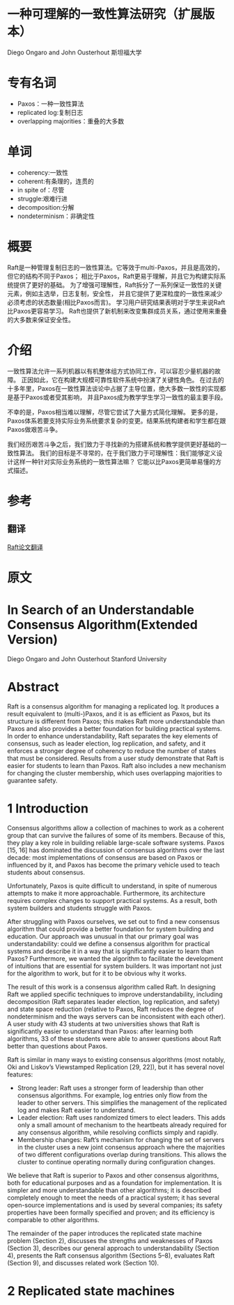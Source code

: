 # 一种可理解的一致性算法研究（扩展版本）
Diego Ongaro and John Ousterhout
斯坦福大学

# 专有名词
* Paxos：一种一致性算法
* replicated log:复制日志
* overlapping majorities：重叠的大多数
# 单词
* coherency:一致性
* coherent:有条理的，连贯的
* in spite of：尽管
* struggle:艰难行进
* decomposition:分解
* nondeterminism：非确定性
# 概要
Raft是一种管理复制日志的一致性算法。它等效于multi-Paxos，并且是高效的，但它的结构不同于Paxos；
相比于Paxos，Raft更易于理解，并且它为构建实际系统提供了更好的基础。
为了增强可理解性，Raft拆分了一系列保证一致性的关键元素，例如主选举，日志复制，安全性，
并且它提供了更深粒度的一致性来减少必须考虑的状态数量(相比Paxos而言)。
学习用户研究结果表明对于学生来说Raft比Paxos更容易学习。
Raft也提供了新机制来改变集群成员关系，通过使用来重叠的大多数来保证安全性。

# 介绍
一致性算法允许一系列机器以有机整体组方式协同工作，可以容忍少量机器的故障。
正因如此，它在构建大规模可靠性软件系统中扮演了关键性角色。
在过去的十多年里，Paxos在一致性算法谈论中占据了主导位置，绝大多数一致性的实现都是基于Paxos或者受其影响，
并且Paxos成为教学学生学习一致性的最主要手段。

不幸的是，Paxos相当难以理解，尽管它尝试了大量方式简化理解。
更多的是，Paxos体系若要支持实际业务系统要求复杂的变更。结果系统构建者和学生都在跟Paxos做艰苦斗争。

我们经历艰苦斗争之后，我们致力于寻找新的为搭建系统和教学提供更好基础的一致性算法。
我们的目标是不寻常的，在于我们致力于可理解性：我们能够定义设计这样一种针对实际业务系统的一致性算法嘛？
它能以比Paxos更简单易懂的方式描述。
# 参考
## 翻译
[Raft论文翻译](https://willzhuang.github.io/2018/03/04/Raft%E8%AE%BA%E6%96%87%E7%BF%BB%E8%AF%91/)

# 原文
# In Search of an Understandable Consensus Algorithm(Extended Version)
Diego Ongaro and John Ousterhout
Stanford University
# Abstract
Raft is a consensus algorithm for managing a replicated
log. It produces a result equivalent to (multi-)Paxos, and
it is as efficient as Paxos, but its structure is different
from Paxos; this makes Raft more understandable than
Paxos and also provides a better foundation for building practical systems. 
In order to enhance understandability, Raft separates the key elements of consensus, such as
leader election, log replication, and safety, and it enforces
a stronger degree of coherency to reduce the number of
states that must be considered. Results from a user study
demonstrate that Raft is easier for students to learn than
Paxos. Raft also includes a new mechanism for changing
the cluster membership, which uses overlapping majorities to guarantee safety.

# 1 Introduction
Consensus algorithms allow a collection of machines
to work as a coherent group that can survive the failures of some of its members. Because of this, they play a
key role in building reliable large-scale software systems.
Paxos [15, 16] has dominated the discussion of consensus algorithms over the last decade: most implementations
of consensus are based on Paxos or influenced by it, and
Paxos has become the primary vehicle used to teach students about consensus.

Unfortunately, Paxos is quite difficult to understand, in
spite of numerous attempts to make it more approachable.
Furthermore, its architecture requires complex changes
to support practical systems. As a result, both system
builders and students struggle with Paxos.

After struggling with Paxos ourselves, we set out to
find a new consensus algorithm that could provide a better foundation for system building and education. 
Our approach was unusual in that our primary goal was understandability: could we define a consensus algorithm for
practical systems and describe it in a way that is significantly easier to learn than Paxos? Furthermore, we wanted
the algorithm to facilitate the development of intuitions
that are essential for system builders. It was important not
just for the algorithm to work, but for it to be obvious why
it works.

The result of this work is a consensus algorithm called
Raft. In designing Raft we applied specific techniques to
improve understandability, including decomposition (Raft
separates leader election, log replication, and safety) and
state space reduction (relative to Paxos, Raft reduces the
degree of nondeterminism and the ways servers can be inconsistent with each other). A user study with 43 students
at two universities shows that Raft is significantly easier
to understand than Paxos: after learning both algorithms,
33 of these students were able to answer questions about
Raft better than questions about Paxos.

Raft is similar in many ways to existing consensus algorithms (most notably, Oki and Liskov’s Viewstamped
Replication [29, 22]), but it has several novel features:
* Strong leader: Raft uses a stronger form of leadership than other consensus algorithms. For example,
log entries only flow from the leader to other servers.
This simplifies the management of the replicated log
and makes Raft easier to understand. 
* Leader election: Raft uses randomized timers to elect leaders. 
  This adds only a small amount of mechanism to the heartbeats already required for any consensus algorithm,
  while resolving conflicts simply and rapidly.  
* Membership changes: Raft’s mechanism for
  changing the set of servers in the cluster uses a new
  joint consensus approach where the majorities of
  two different configurations overlap during transitions. This allows the cluster to continue operating
  normally during configuration changes.

We believe that Raft is superior to Paxos and other consensus algorithms, both for educational purposes and as a
foundation for implementation. It is simpler and more understandable than other algorithms; it is described completely enough to meet the needs of a practical system;
it has several open-source implementations and is used
by several companies; its safety properties have been formally specified and proven; and its efficiency is comparable to other algorithms.

The remainder of the paper introduces the replicated
state machine problem (Section 2), discusses the strengths
and weaknesses of Paxos (Section 3), describes our general approach to understandability (Section 4), presents
the Raft consensus algorithm (Sections 5–8), evaluates
Raft (Section 9), and discusses related work (Section 10).

# 2 Replicated state machines

